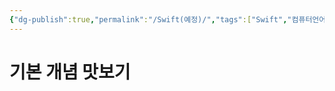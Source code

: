```yaml
---
{"dg-publish":true,"permalink":"/Swift(예정)/","tags":["Swift","컴퓨터언어"],"created":"2024-02-06T20:40:34.416+09:00","updated":"2024-02-08T15:45:55.588+09:00"}
---
```



# 기본 개념 맛보기